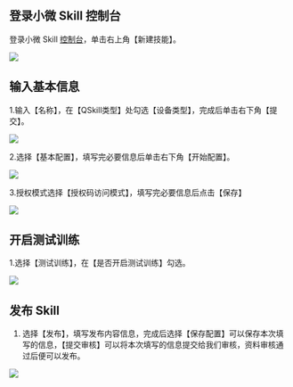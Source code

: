 ## 登录小微 Skill 控制台

登录小微 Skill [控制台](https://xiaowei.qcloud.com/developer/skill-list)，单击右上角【新建技能】。

![](http://imgcache.tce.fsphere.cn/image/mc.qcloudimg.com/static/img/93e4a3087be6cc3111d03bc8a3460730/image.png)

## 输入基本信息

 1.输入【名称】，在【QSkill类型】处勾选【设备类型】，完成后单击右下角【提交】。

![](http://imgcache.tce.fsphere.cn/image/mc.qcloudimg.com/static/img/c3af40c4f106eb179eb4c363ced3a0c2/image.png)

 2.选择【基本配置】，填写完必要信息后单击右下角【开始配置】。

![](http://imgcache.tce.fsphere.cn/image/mc.qcloudimg.com/static/img/364a31032144d487fc620ca112d4d219/image.png)

 3.授权模式选择【授权码访问模式】，填写完必要信息后点击【保存】

![](http://imgcache.tce.fsphere.cn/image/mc.qcloudimg.com/static/img/67323870ffd1a86866c9fe7585d3454d/image.png)

## 开启测试训练

 1.选择【测试训练】，在【是否开启测试训练】勾选。

 ![](http://imgcache.tce.fsphere.cn/image/mc.qcloudimg.com/static/img/3d0a0daa425291b8b43681eee60784d4/image.png)

 ## 发布 Skill

 1. 选择【发布】，填写发布内容信息，完成后选择【保存配置】可以保存本次填写的信息，【提交审核】可以将本次填写的信息提交给我们审核，资料审核通过后便可以发布。

![](http://imgcache.tce.fsphere.cn/image/mc.qcloudimg.com/static/img/2f9e2fb3a62f07d099f267ef4ed6688c/image.png)
